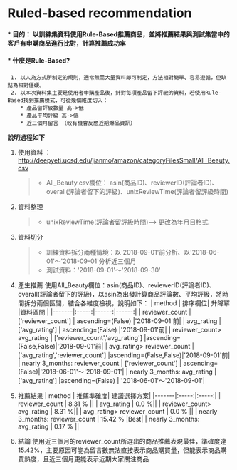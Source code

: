 # Ruled-based recommendation

#### * 目的： 以訓練集資料使用Rule-Based推薦商品，並將推薦結果與測試集當中的客戶有申購商品進行比對，計算推薦成功率
#### * 什麼是Rule-Based?
     1. 以人為方式所制定的規則，通常無需大量資料即可制定，方法相對簡單、容易遵循，但缺點為相對僵硬。
     2. 以本次資料集主要是使用者申購產品後，針對每項產品留下評級的資料，若使用Rule-Based找到推薦模式，可從幾個維度切入：
        * 產品留評級數量 高->低 
        * 產品平均評級 高->低
        * 近三個月留言 （較有機會反應近期爆品資訊）
        
**說明過程如下**
1. 使用資料 ： http://deepyeti.ucsd.edu/jianmo/amazon/categoryFilesSmall/All_Beauty.csv
    > * All_Beauty.csv欄位： asin(商品ID)、reviewerID(評論者ID)、overall(評論者留下的評級)、unixReviewTime(評論者留評級時間)
2. 資料整理
    > * unixReviewTime(評論者留評級時間)--> 更改為年月日格式
3. 資料切分
    > * 訓練資料拆分兩種情境：以'2018-09-01'前分析、以'2018-06-01'～'2018-09-01'分析近三個月
    > * 測試資料：'2018-09-01'～'2018-09-30'
4. 產生推薦
     使用All_Beauty欄位：asin(商品ID)、reviewerID(評論者ID)、overall(評論者留下的評級)，以asin為出發計算商品評論數、平均評級，將時間拆分兩個區間，結合各維度檢視，說明如下：
    | method | 排序欄位| 升降冪 |資料區間 |
    |-------|:-----:|------:|------:|
    | reviewer_count   |  ['reviewer_count']  | ascending=(False) |'2018-09-01'前|
    | avg_rating   |  ['avg_rating']  |   ascending=(False) |'2018-09-01'前|
    | reviewer_count> avg_rating   |  ['reviewer_count','avg_rating']  |ascending=(False,False)|'2018-09-01'前|
    | avg_rating> reviewer_count   |  ['avg_rating','reviewer_count']  |ascending=(False,False)|'2018-09-01'前|
    | nearly 3_months: reviewer_count   |  ['reviewer_count']  | ascending=(False)|'2018-06-01'～'2018-09-01'|
    | nearly 3_months: avg_rating   |  ['avg_rating']  |ascending=(False) |''2018-06-01'～'2018-09-01'|

5. 推薦結果
    | method | 推薦準確度| 建議選擇方案|
    |-------|:-----:|:-----:|
    | reviewer_count   |  8.31 %  ||
    | avg_rating   |   0.0 %||
    | reviewer_count> avg_rating   |  8.31 %||
    | avg_rating> reviewer_count   |  0.0 % ||
    | nearly 3_months: reviewer_count   |  15.42 % |Best|
    | nearly 3_months: avg_rating   |  0.17 % ||
6. 結論
     使用近三個月的reviewer_count所選出的商品推薦表現最佳，準確度達15.42%，主要原因可能為留言數無法直接表示商品購買量，但能表示商品購買熱度，且近三個月更能表示近期大家關注商品
    
